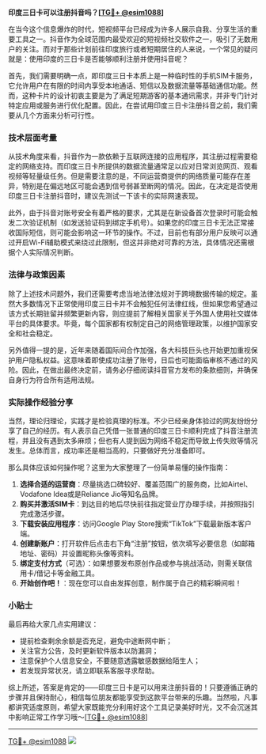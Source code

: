 **印度三日卡可以注册抖音吗？[[TG💪+ @esim1088](https://t.me/s/esim1088)]**

在当今这个信息爆炸的时代，短视频平台已经成为许多人展示自我、分享生活的重要工具之一。抖音作为全球范围内最受欢迎的短视频社交软件之一，吸引了无数用户的关注。而对于那些计划前往印度旅行或者短期居住的人来说，一个常见的疑问就是：使用印度的三日卡是否能够顺利注册并使用抖音呢？

首先，我们需要明确一点，即印度三日卡本质上是一种临时性的手机SIM卡服务，它允许用户在有限的时间内享受本地通话、短信以及数据流量等基础通信功能。然而，这种卡片的设计初衷主要是为了满足短期游客的基本通讯需求，并非专门针对特定应用或服务进行优化配置。因此，在尝试用印度三日卡注册抖音之前，我们需要从几个方面来分析可行性。

### 技术层面考量

从技术角度来看，抖音作为一款依赖于互联网连接的应用程序，其注册过程需要稳定的网络支持。而印度三日卡所提供的数据流量通常足以应对日常浏览网页、观看视频等轻量级任务。但是需要注意的是，不同运营商提供的网络质量可能存在差异，特别是在偏远地区可能会遇到信号弱甚至断网的情况。因此，在决定是否使用印度三日卡注册抖音时，建议先测试一下该卡的实际网速表现。

此外，由于抖音对账号安全有着严格的要求，尤其是在新设备首次登录时可能会触发二次验证机制（如发送验证码到绑定手机号）。如果您的印度三日卡无法正常接收国际短信，则可能会影响这一环节的操作。不过，目前也有部分用户反映可以通过开启Wi-Fi辅助模式来绕过此限制，但这并非绝对可靠的方法，具体情况还需根据个人实际情况判断。

### 法律与政策因素

除了上述技术问题外，我们还需要考虑当地法律法规对于跨境数据传输的规定。虽然大多数情况下正常使用印度三日卡并不会触犯任何法律红线，但如果您希望通过该方式长期驻留并频繁更新内容，则应提前了解相关国家关于外国人使用社交媒体平台的具体要求。毕竟，每个国家都有权制定自己的网络管理政策，以维护国家安全和社会稳定。

另外值得一提的是，近年来随着国际间合作加强，各大科技巨头也开始更加重视保护用户隐私权益。这意味着即使成功注册了账号，日后也可能面临审核不通过的风险。因此，在做出最终决定前，请务必仔细阅读抖音官方发布的条款细则，并确保自身行为符合所有适用法规。

### 实际操作经验分享

当然，理论归理论，实践才是检验真理的标准。不少已经亲身体验过的网友纷纷分享了自己的经历。有人表示自己凭借一张普通的印度三日卡顺利完成了抖音注册流程，并且没有遇到太多麻烦；但也有人提到因为网络不稳定而导致上传失败等情况发生。总体而言，成功率还是相当高的，只要做好充分准备即可。

那么具体应该如何操作呢？这里为大家整理了一份简单易懂的操作指南：

1. **选择合适的运营商**：尽量挑选口碑较好、覆盖范围广的服务商，比如Airtel、Vodafone Idea或是Reliance Jio等知名品牌。
2. **购买并激活SIM卡**：到达目的地后尽快前往指定营业厅办理手续，并按照指引完成激活步骤。
3. **下载安装应用程序**：访问Google Play Store搜索“TikTok”下载最新版本客户端。
4. **创建新账户**：打开软件后点击右下角“注册”按钮，依次填写必要信息（如邮箱地址、密码）并设置昵称头像等资料。
5. **绑定支付方式**（可选）：如果想要发布原创作品或参与挑战活动，则需关联信用卡/借记卡等金融工具。
6. **开始创作吧！**：现在您可以自由发挥创意，制作属于自己的精彩瞬间啦！

### 小贴士

最后再给大家几点实用建议：
- 提前检查剩余余额是否充足，避免中途断网中断；
- 关注官方公告，及时更新软件版本以防漏洞；
- 注意保护个人信息安全，不要随意透露敏感数据给陌生人；
- 若发现异常状况，请立即联系客服寻求帮助。

综上所述，答案是肯定的——印度三日卡是可以用来注册抖音的！只要遵循正确的步骤并且保持耐心，相信每位朋友都能享受到这款平台带来的乐趣。当然啦，凡事都讲究适度原则，希望大家既能充分利用好这个工具记录美好时光，又不会沉迷其中影响正常工作学习哦～[[TG💪+ @esim1088](https://t.me/s/esim1088)]

---

[TG💪+ @esim1088](https://t.me/s/esim1088) ![](https://i.postimg.cc/4NQfJmqS/Snipaste-2025-05-13-00-14-12.png)